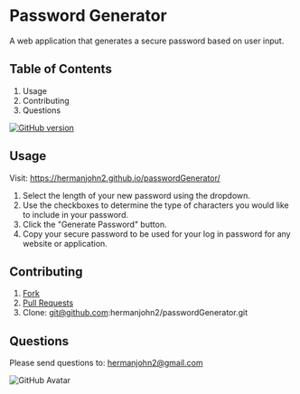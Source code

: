 # Password Generator

A web application that generates a secure password based on user input.

## Table of Contents

1. Usage
2. Contributing
3. Questions

[![GitHub version](https://badge.fury.io/gh/hermanjohn2%2FpasswordGenerator.svg)](https://github.com/hermanjohn2/passwordGenerator)

## Usage

Visit: https://hermanjohn2.github.io/passwordGenerator/

1. Select the length of your new password using the dropdown.
2. Use the checkboxes to determine the type of characters you would like to include in your password.
3. Click the "Generate Password" button.
4. Copy your secure password to be used for your log in password for any website or application.

## Contributing

1. [Fork](https://github.com/hermanjohn2/passwordGenerator)
2. [Pull Requests](https://github.com/hermanjohn2/passwordGenerator/pulls)
3. Clone: git@github.com:hermanjohn2/passwordGenerator.git

## Questions

Please send questions to: hermanjohn2@gmail.com

![GitHub Avatar](https://avatars0.githubusercontent.com/u/57771371?v=4)
